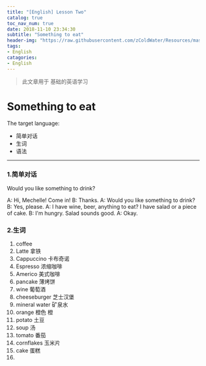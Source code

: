 ```yaml
---
title: "[English] Lesson Two"
catalog: true
toc_nav_num: true
date: 2018-11-10 23:34:30
subtitle: "Something to eat"
header-img: "https://raw.githubusercontent.com/zColdWater/Resources/master/Images/steak-min.png"
tags:
- English
catagories:
- English
---
```


> 此文章用于 基础的英语学习

Something to eat
=======

The target language:

  * 简单对话
  * 生词
  * 语法
---

### 1.简单对话

Would you like something to drink?

A: Hi, Mechelle! Come in!
B: Thanks.
A: Would you like something to drink?
B: Yes, please.
A: I have wine, beer, anything to eat?
   I have salad or a piece of cake.
B: I'm hungry. Salad sounds good.
A: Okay.

### 2.生词

1. coffee 
2. Latte 拿铁
3. Cappuccino 卡布奇诺
4. Espresso 浓缩咖啡
5. Americo 美式咖啡
6. pancake 薄烤饼
7. wine 葡萄酒
8. cheeseburger 芝士汉堡
9. mineral water 矿泉水
10. orange 橙色 橙
11. potato 土豆
12. soup 汤
13. tomato 番茄
14. cornflakes 玉米片
15. cake 蛋糕
16. 











